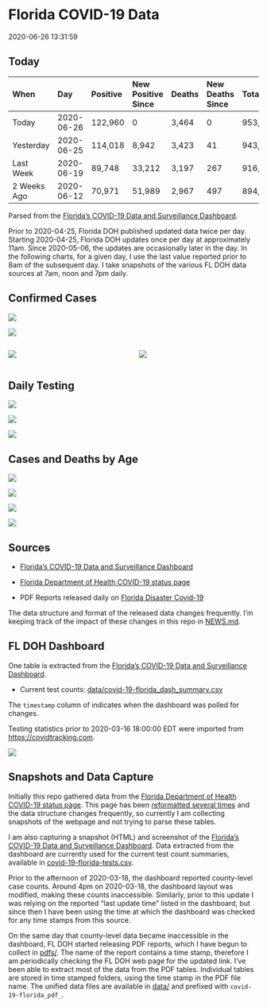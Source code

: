 Florida COVID-19 Data
================
2020-06-26 13:31:59

## Today

| When        | Day        | Positive | New Positive Since | Deaths | New Deaths Since | Total   |
| :---------- | :--------- | :------- | :----------------- | :----- | :--------------- | :------ |
| Today       | 2020-06-26 | 122,960  | 0                  | 3,464  | 0                | 953,604 |
| Yesterday   | 2020-06-25 | 114,018  | 8,942              | 3,423  | 41               | 943,772 |
| Last Week   | 2020-06-19 | 89,748   | 33,212             | 3,197  | 267              | 916,480 |
| 2 Weeks Ago | 2020-06-12 | 70,971   | 51,989             | 2,967  | 497              | 894,705 |

Parsed from the [Florida’s COVID-19 Data and Surveillance
Dashboard](https://fdoh.maps.arcgis.com/apps/opsdashboard/index.html#/8d0de33f260d444c852a615dc7837c86).

Prior to 2020-04-25, Florida DOH published updated data twice per day.
Starting 2020-04-25, Florida DOH updates once per day at approximately
11am. Since 2020-05-06, the updates are occasionally later in the day.
In the following charts, for a given day, I use the last value reported
prior to 8am of the subsequent day. I take snapshots of the various FL
DOH data sources at 7am, noon and 7pm daily.

## Confirmed Cases

![](plots/covid-19-florida-daily-test-changes.png)

![](plots/covid-19-florida-county-top-6.png)

<div class="columns">

<div class="column is-full-mobile">

![](plots/covid-19-florida-testing.png)

</div>

<div class="column is-full-mobile">

![](plots/covid-19-florida-total-positive.png)

</div>

</div>

## Daily Testing

![](plots/covid-19-florida-tests-per-case.png)

<!-- ![](plots/covid-19-florida-change-new-cases.png) -->

![](plots/covid-19-florida-tests-percent-positive.png)

![](plots/covid-19-florida-test-and-case-growth.png)

## Cases and Deaths by Age

![](plots/covid-19-florida-weekly-events-by-age.png)

![](plots/covid-19-florida-age.png)

![](plots/covid-19-florida-age-deaths.png)

![](plots/covid-19-florida-age-sex.png)

## Sources

  - [Florida’s COVID-19 Data and Surveillance
    Dashboard](https://fdoh.maps.arcgis.com/apps/opsdashboard/index.html#/8d0de33f260d444c852a615dc7837c86)

  - [Florida Department of Health COVID-19 status
    page](http://www.floridahealth.gov/diseases-and-conditions/COVID-19/)

  - PDF Reports released daily on [Florida Disaster
    Covid-19](http://www.floridahealth.gov/diseases-and-conditions/COVID-19/)

The data structure and format of the released data changes frequently.
I’m keeping track of the impact of these changes in this repo in
[NEWS.md](NEWS.md).

## FL DOH Dashboard

One table is extracted from the [Florida’s COVID-19 Data and
Surveillance
Dashboard](https://fdoh.maps.arcgis.com/apps/opsdashboard/index.html#/8d0de33f260d444c852a615dc7837c86).

  - Current test counts:
    [data/covid-19-florida\_dash\_summary.csv](data/covid-19-florida_dash_summary.csv)

The `timestamp` column of indicates when the dashboard was polled for
changes.

Testing statistics prior to 2020-03-16 18:00:00 EDT were imported from
<https://covidtracking.com>.

![](screenshots/fodh_maps_arcgis_com__apps__opsdashboard.png)

## Snapshots and Data Capture

Initially this repo gathered data from the [Florida Department of Health
COVID-19 status
page](http://www.floridahealth.gov/diseases-and-conditions/COVID-19/).
This page has been [reformatted several
times](screenshots/floridahealth_gov__diseases-and-conditions__COVID-19.png)
and the data structure changes frequently, so currently I am collecting
snapshots of the webpage and not trying to parse these tables.

I am also capturing a snapshot (HTML) and screenshot of the [Florida’s
COVID-19 Data and Surveillance
Dashboard](https://fdoh.maps.arcgis.com/apps/opsdashboard/index.html#/8d0de33f260d444c852a615dc7837c86).
Data extracted from the dashboard are currently used for the current
test count summaries, available in
[covid-19-florida-tests.csv](covid-19-florida-tests.csv).

Prior to the afternoon of 2020-03-18, the dashboard reported
county-level case counts. Around 4pm on 2020-03-18, the dashboard layout
was modified, making these counts inaccessible. Similarly, prior to this
update I was relying on the reported “last update time” listed in the
dashboard, but since then I have been using the time at which the
dashboard was checked for any time stamps from this source.

On the same day that county-level data became inaccessible in the
dashboard, FL DOH started releasing PDF reports, which I have begun to
collect in [pdfs/](pdfs/). The name of the report contains a time stamp,
therefore I am periodically checking the FL DOH web page for the updated
link. I’ve been able to extract most of the data from the PDF tables.
Individual tables are stored in time stamped folders, using the time
stamp in the PDF file name. The unified data files are available in
[data/](data/) and prefixed with `covid-19-florida_pdf_`.
